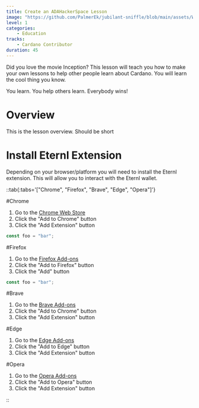 ```yaml
---
title: Create an ADAHackerSpace Lesson
image: "https://github.com/PalmerEk/jubilant-sniffle/blob/main/assets/Workshop_cog.png"
level: 1
categories:
    - Education
tracks:
    - Cardano Contributor
duration: 45
---
```


Did you love the movie Inception? This lesson will teach you how to make your own lessons to help other people learn about Cardano. You will learn the cool thing you know.

You learn. You help others learn. Everybody wins!

<!--more-->

# Overview

This is the lesson overview. Should be short

# Install Eternl Extension

Depending on your browser/platform you will need to install the Eternl extension. This will allow you to interact with the Eternl wallet.

::tab{:tabs='["Chrome", "Firefox", "Brave", "Edge", "Opera"]'}

#Chrome

1. Go to the [Chrome Web Store](https://chrome.google.com/webstore/detail/eternl-wallet/ndjgjgjgjgjgjgjgjgjgjgjgjgjgjgjg)
2. Click the "Add to Chrome" button
3. Click the "Add Extension" button

```js
const foo = "bar";
```

#Firefox

1. Go to the [Firefox Add-ons](https://addons.mozilla.org/en-US/firefox/addon/eternl-wallet/)
2. Click the "Add to Firefox" button
3. Click the "Add" button

```js
const foo = "bar";
```

#Brave

1. Go to the [Brave Add-ons](https://chrome.google.com/webstore/detail/eternl-wallet/ndjgjgjgjgjgjgjgjgjgjgjgjgjgjgjg)
2. Click the "Add to Chrome" button
3. Click the "Add Extension" button

#Edge

1. Go to the [Edge Add-ons](https://microsoftedge.microsoft.com/addons/detail/eternl-wallet/ndjgjgjgjgjgjgjgjgjgjgjgjgjgjgjg)
2. Click the "Add to Edge" button
3. Click the "Add Extension" button

#Opera

1. Go to the [Opera Add-ons](https://addons.opera.com/en/extensions/details/eternl-wallet/)
2. Click the "Add to Opera" button
3. Click the "Add Extension" button

::
